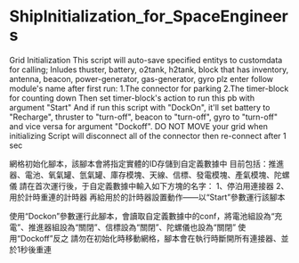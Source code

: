 # ShipInitialization_for_SpaceEngineers
Grid Initialization
This script will auto-save specified entitys to customdata for calling;
Inludes thuster, battery, o2tank, h2tank, block that has inventory, antenna, beacon, power-generator, gas-generator, gyro
plz enter follow module's name after first run:
1.The connector for parking
2.The timer-block for counting down
Then set timer-block's action to run this pb with argument "Start"
And if run this script with "DockOn", it'll set battery to "Recharge", thruster to "turn-off", beacon to "turn-off", gyro to "turn-off" and vice versa for argument "Dockoff".
DO NOT MOVE your grid when initializing
Script will disconnect all of the connector then re-connect after 1 sec

網格初始化腳本，該腳本會將指定實體的ID存儲到自定義數據中
目前包括：推進器、電池、氧氣罐、氫氣罐、庫存模塊、天線、信標、發電模塊、產氣模塊、陀螺儀
請在首次運行後，于自定義數據中輸入如下方塊的名字：
1、停泊用連接器
2、用於計時重連的計時器
再給用於的計時器設置動作——以“Start”參數運行該腳本

使用“Dockon”參數運行此腳本，會讀取自定義數據中的conf，將電池組設為“充電”、推進器組設為“關閉”、信標設為“關閉”、陀螺儀也設為“關閉”
使用“Dockoff”反之
請勿在初始化時移動網格，腳本會在執行時斷開所有連接器、並於1秒後重連

